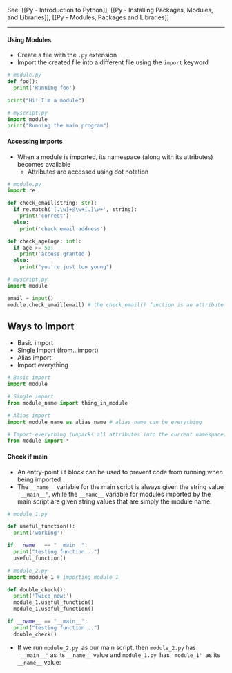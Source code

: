 See: [[Py - Introduction to Python]], [[Py - Installing Packages, Modules, and Libraries]], [[Py - Modules, Packages and Libraries]]

---

#### Using Modules 
* Create a file with the `.py` extension
* Import the created file into a different file using the `import` keyword

```Python
# module.py
def foo():
  print('Running foo')

print("Hi! I'm a module")
```

```python
# myscript.py
import module
print("Running the main program")
```

#### Accessing imports
* When a module is imported, its namespace (along with its attributes) becomes available
	* Attributes are accessed using dot notation

```Python
# module.py
import re

def check_email(string: str):
  if re.match('[.\w]+@\w+[.]\w+', string):
    print('correct')
  else:
    print('check email address')

def check_age(age: int):
  if age >= 50:
    print('access granted')
  else:
    print("you're just too young")
```

```Python
# myscript.py
import module

email = input()
module.check_email(email) # the check_email() function is an attribute of the 'module' file, so we can access using dot notation
```

## Ways to Import
* Basic import
* Single Import (from...import)
* Alias import 
* Import everything
```Python
# Basic import
import module

# Single import
from module_name import thing_in_module

# Alias import
import module_name as alias_name # alias_name can be everything

# Import everything (unpacks all attributes into the current namespace)
from module import *

```

#### Check if main
* An entry-point `if` block can be used to  prevent code from running when being imported
* The  `__name__` variable for the main script is always given the string value `'__main__'`, while the `__name__` variable for modules imported by the main script are given string values that are simply the module name.
```Python
# module_1.py

def useful_function():
  print('working')

if __name__ == "__main__":
  print("testing function...")
  useful_function()
```

```Python 
# module_2.py
import module_1 # importing module_1

def double_check():
  print('Twice now:')
  module_1.useful_function()
  module_1.useful_function()

if __name__ == "__main__":
  print("testing function...")
  double_check()
```
* If we run `module_2.py `as our main script, then `module_2.py` has `'__main__'` as its `__name__` value and `module_1.py `has `'module_1' `as its `__name__` value:


